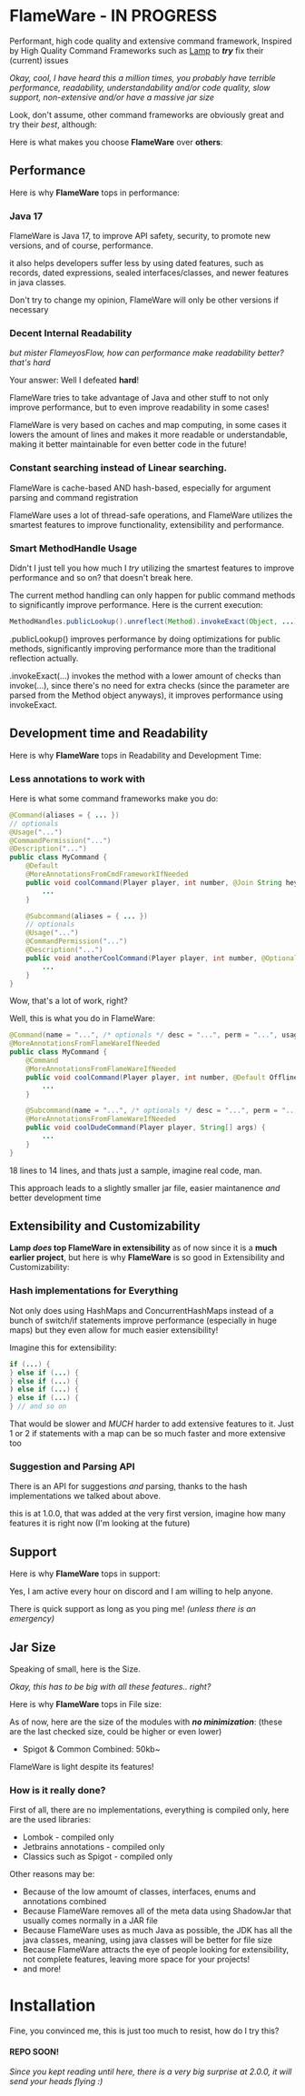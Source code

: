 # FlameWare - IN PROGRESS
Performant, high code quality and extensive command framework, Inspired by High Quality Command Frameworks such as [Lamp](https://www.spigotmc.org/threads/lamp-a-highly-flexible-extremely-powerful-and-customizable-commands-framework.544055/) to ***try*** fix their (current) issues

*Okay, cool, I have heard this a million times, you probably have terrible performance, readability, understandability and/or code quality, slow support, non-extensive and/or have a massive jar size*

Look, don't assume, other command frameworks are obviously great and try their *best*, although:

Here is what makes you choose **FlameWare** over **others**:

## Performance
Here is why **FlameWare** tops in performance:
### Java 17
FlameWare is Java 17, to improve API safety, security, to promote new versions, and of course, performance.

it also helps developers suffer less by using dated features, such as records, dated expressions, sealed interfaces/classes, and newer features in java classes.

Don't try to change my opinion, FlameWare will only be other versions if necessary

### Decent Internal Readability
*but mister FlameyosFlow, how can performance make readability better? that's hard*

Your answer: Well I defeated **hard**!

FlameWare tries to take advantage of Java and other stuff to not only improve performance,
but to even improve readability in some cases!

FlameWare is very based on caches and map computing, in some cases it lowers the amount of lines and makes it more readable or understandable, making it better maintainable for even better code in the future!

### Constant searching instead of Linear searching.
FlameWare is cache-based AND hash-based, especially for argument parsing and command registration

FlameWare uses a lot of thread-safe operations, and FlameWare utilizes the smartest
features to improve functionality, extensibility and performance.

### Smart MethodHandle Usage
Didn't I just tell you how much I *try* utilizing the smartest features to improve performance and so on? that doesn't break here.

The current method handling can only happen for public command methods to significantly improve performance.
Here is the current execution:
```java
MethodHandles.publicLookup().unreflect(Method).invokeExact(Object, ...);
```

.publicLookup() improves performance by doing optimizations for public methods, significantly improving performance more than the traditional reflection actually.

.invokeExact(...) invokes the method with a lower amount of checks than invoke(...), since there's no need for extra checks (since the parameter are parsed from the Method object anyways), it improves performance using invokeExact.

## Development time and Readability
Here is why **FlameWare** tops in Readability and Development Time:

### Less annotations to work with

Here is what some command frameworks make you do:
```java
@Command(aliases = { ... })
// optionals
@Usage("...")
@CommandPermission("...")
@Description("...")
public class MyCommand {
    @Default
    @MoreAnnotationsFromCmdFrameworkIfNeeded
    public void coolCommand(Player player, int number, @Join String hey) {
        ...
    }

    @Subcommand(aliases = { ... })
    // optionals
    @Usage("...")
    @CommandPermission("...")
    @Description("...")
    public void anotherCoolCommand(Player player, int number, @Optional @Join String hey) {
        ...
    }
}
```
Wow, that's a lot of work, right?

Well, this is what you do in FlameWare:
```java
@Command(name = "...", /* optionals */ desc = "...", perm = "...", usage = "...", aliases = "...")
@MoreAnnotationsFromFlameWareIfNeeded
public class MyCommand {
    @Command
    @MoreAnnotationsFromFlameWareIfNeeded
    public void coolCommand(Player player, int number, @Default OfflinePlayer target, @Default @Join String hey) {
        ...
    }

    @Subcommand(name = "...", /* optionals */ desc = "...", perm = "...", aliases = "...")
    @MoreAnnotationsFromFlameWareIfNeeded
    public void coolDudeCommand(Player player, String[] args) {
        ...
    }
}
```

18 lines to 14 lines, and thats just a sample, imagine real code, man.

This approach leads to a slightly smaller jar file, easier maintanence *and* better development time

## Extensibility and Customizability
**Lamp *does* top FlameWare in extensibility** as of now since it is a **much earlier project**, but here is why **FlameWare** is so good in Extensibility and Customizability:

### Hash implementations for Everything
Not only does using HashMaps and ConcurrentHashMaps instead of a bunch of switch/if statements improve performance (especially in huge maps) but they even allow for much easier extensibility!

Imagine this for extensibility:
```java
if (...) {
} else if (...) {
} else if (...) {
) else if (...) {
} else if (...) {
} // and so on
```

That would be slower and *MUCH* harder to add extensive features to it.
Just 1 or 2 if statements with a map can be so much faster and more extensive too

### Suggestion and Parsing API
There is an API for suggestions *and* parsing, thanks to the hash implementations we talked about above.

this is at 1.0.0, that was added at the very first version, imagine how many features it is right now (I'm looking at the future)

## Support
Here is why **FlameWare** tops in support:

Yes, I am active every hour on discord and I am willing to help anyone.

There is quick support as long as you ping me! *(unless there is an emergency)*

## Jar Size
Speaking of small, here is the Size.

*Okay, this has to be big with all these features.. right?*

Here is why **FlameWare** tops in File size:

As of now, here are the size of the modules with ***no minimization***: (these are the last checked size, could be higher or even lower)
- Spigot & Common Combined: 50kb~

FlameWare is light despite its features!
### How is it really done?
First of all, there are no implementations, everything is compiled only, here are the used libraries:
- Lombok - compiled only
- Jetbrains annotations - compiled only
- Classics such as Spigot - compiled only

Other reasons may be:
- Because of the low amoumt of classes, interfaces, enums and annotations combined
- Because FlameWare removes all of the meta data using ShadowJar that usually comes normally in a JAR file
- Because FlameWare uses as much Java as possible, the JDK has all the java classes, meaning, using java classes will be better for file size
- Because FlameWare attracts the eye of people looking for extensibility, not complete features, leaving more space for your projects!
- and more!

# Installation
Fine, you convinced me, this is just too much to resist, how do I try this?

#### REPO SOON!

*Since you kept reading until here, there is a very big surprise at 2.0.0, it will send your heads flying :)*
